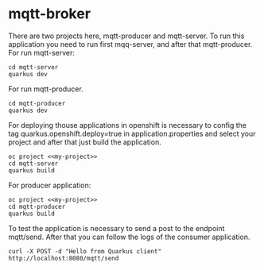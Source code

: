 # mqtt-broker

There are two projects here, mqtt-producer and mqtt-server. To run this application you need to run first mqq-server, and after that mqtt-producer.
For run mqtt-server:

```
cd mqtt-server
quarkus dev
```

For run mqtt-producer.

```
cd mqtt-producer
quarkus dev
```

For deploying thouse applications in openshift is necessary to config the tag quarkus.openshift.deploy=true in application.properties and select your project and after that just build the application.

```
oc project <<my-project>>
cd mqtt-server
quarkus build
```

For producer application:

```
oc project <<my-project>>
cd mqtt-producer
quarkus build
```

To test the application is necessary to send a post to the endpoint mqtt/send. After that you can follow the logs of the consumer application.

```
curl -X POST -d "Hello from Quarkus client" http://localhost:8080/mqtt/send
```
